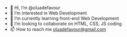 - 👋 Hi, I’m @oluadefavour
- 👀 I’m interested in Web Development
- 🌱 I’m currently learning front-end Web Development
- 💞️ I’m looking to collaborate on HTML, CSS, JS coding
- 📫 How to reach me oluadefavour@gmail.com

<!---
oluadefavour/oluadefavour is a ✨ special ✨ repository because its `README.md` (this file) appears on your GitHub profile.
You can click the Preview link to take a look at your changes.
--->
